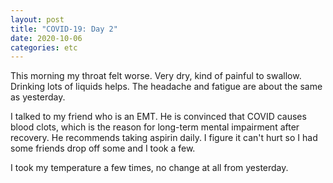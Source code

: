 ```yaml
---
layout: post
title: "COVID-19: Day 2"
date: 2020-10-06
categories: etc
---
```


This morning my throat felt worse. Very dry, kind of painful to swallow.
Drinking lots of liquids helps. The headache and fatigue are about the same as
yesterday.

I talked to my friend who is an EMT. He is convinced that COVID causes blood
clots, which is the reason for long-term mental impairment after recovery. He
recommends taking aspirin daily. I figure it can't hurt so I had some friends
drop off some and I took a few.

I took my temperature a few times, no change at all from yesterday.
